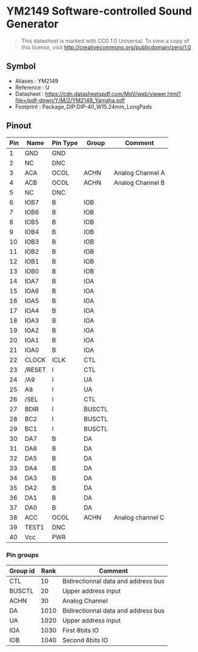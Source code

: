 # YM2149 Software-controlled Sound Generator

> This datasheet is marked with CC0 1.0
> Universal. To view a copy of this license, visit
> http://creativecommons.org/publicdomain/zero/1.0

## Symbol

* Aliases : YM2149
* Reference : U
* Datasheet : https://cdn.datasheetspdf.com/MoV/web/viewer.html?file=/pdf-down/Y/M/2/YM2149_Yamaha.pdf
* Footprint : Package_DIP:DIP-40_W15.24mm_LongPads

## Pinout

|Pin|Name|Pin Type|Group|Comment|
|---|---|---|---|---|
|1|GND|GND|||
|2|NC|DNC|||
|3|ACA|OCOL|ACHN|Analog Channel A|
|4|ACB|OCOL|ACHN|Analog Channel B|
|5|NC|DNC|||
|6|IOB7|B|IOB||
|7|IOB6|B|IOB||
|8|IOB5|B|IOB||
|9|IOB4|B|IOB||
|10|IOB3|B|IOB||
|11|IOB2|B|IOB||
|12|IOB1|B|IOB||
|13|IOB0|B|IOB||
|14|IOA7|B|IOA||
|15|IOA6|B|IOA||
|16|IOA5|B|IOA||
|17|IOA4|B|IOA||
|18|IOA3|B|IOA||
|19|IOA2|B|IOA||
|20|IOA1|B|IOA||
|21|IOA0|B|IOA||
|22|CLOCK|ICLK|CTL||
|23|/RESET|I|CTL||
|24|/A9|I|UA||
|25|A8|I|UA||
|26|/SEL|I|CTL||
|27|BDIR|I|BUSCTL||
|28|BC2|I|BUSCTL||
|29|BC1|I|BUSCTL||
|30|DA7|B|DA||
|31|DA6|B|DA|
|32|DA5|B|DA|
|33|DA4|B|DA|
|34|DA3|B|DA|
|35|DA2|B|DA|
|36|DA1|B|DA|
|37|DA0|B|DA|
|38|ACC|OCOL|ACHN|Analog channel C|
|39|TEST1|DNC|||
|40|Vcc|PWR|||

### Pin groups

|Group id|Rank|Comment|
|---|---|---|
|CTL|10|Bidirectionnal data and address bus|
|BUSCTL|20|Upper address input|
|ACHN|30|Analog Channel|
|DA|1010|Bidirectionnal data and address bus|
|UA|1020|Upper address input|
|IOA|1030|First 8bits IO|
|IOB|1040|Second 8bits IO|
